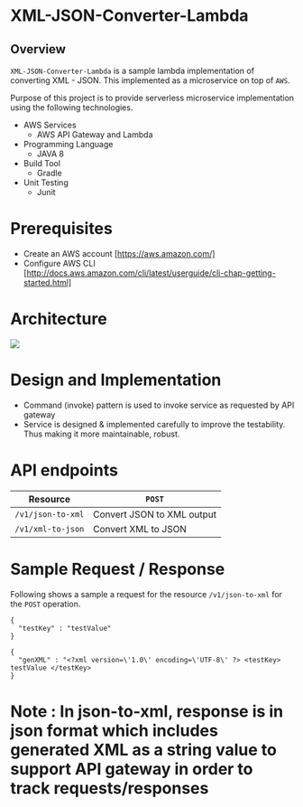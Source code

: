 # XML-JSON-Converter-Lambda

## Overview

`XML-JSON-Converter-Lambda` is a sample lambda implementation of converting XML - JSON. This implemented as a microservice on top of `AWS`. 

Purpose of this project is to provide serverless microservice implementation using the following technologies.

- AWS Services
  - AWS API Gateway and Lambda
- Programming Language
  - JAVA 8
- Build Tool
  - Gradle
- Unit Testing
  - Junit

# Prerequisites
  - Create an AWS account [https://aws.amazon.com/]
  - Configure AWS CLI [http://docs.aws.amazon.com/cli/latest/userguide/cli-chap-getting-started.html]
  
# Architecture
![](https://image.ibb.co/dFqXwd/converter.png)

# Design and Implementation
  - Command (invoke) pattern is used to invoke service as requested by API gateway
  - Service is designed & implemented carefully to improve the testability. Thus making it more maintainable, robust.

# API endpoints 

| Resource | `POST` |
| ------ |  ------ | 
| `/v1/json-to-xml` | Convert JSON to XML output | 
| `/v1/xml-to-json` | Convert XML to JSON |

# Sample Request / Response

Following shows a sample a request for the resource `/v1/json-to-xml` for the `POST` operation.

```
{
  "testKey" : "testValue"
}
```

```
{
  "genXML" : "<?xml version=\'1.0\' encoding=\'UTF-8\' ?> <testKey> testValue </testKey>
}
```

# Note : In json-to-xml, response is in json format which includes generated XML as a string value to support API gateway in order to track requests/responses
